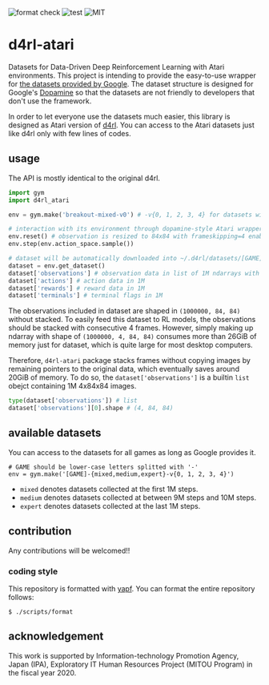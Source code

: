 ![format check](https://github.com/takuseno/d4rl-atari/workflows/format%20check/badge.svg)
![test](https://github.com/takuseno/d4rl-atari/workflows/test/badge.svg)
![MIT](https://img.shields.io/badge/license-MIT-blue)

# d4rl-atari
Datasets for Data-Driven Deep Reinforcement Learning with Atari environments.
This project is intending to provide the easy-to-use wrapper for
[the datasets provided by Google](https://research.google/tools/datasets/dqn-replay/).
The dataset structure is designed for Google's [Dopamine](https://github.com/google/dopamine)
so that the datasets are not friendly to developers that don't use the framework.

In order to let everyone use the datasets much easier, this library is designed
as Atari version of [d4rl](https://github.com/rail-berkeley/d4rl).
You can access to the Atari datasets just like d4rl only with few lines of codes.

## usage
The API is mostly identical to the original d4rl.
```py
import gym
import d4rl_atari

env = gym.make('breakout-mixed-v0') # -v{0, 1, 2, 3, 4} for datasets with the other random seeds

# interaction with its environment through dopamine-style Atari wrapper
env.reset() # observation is resized to 84x84 with frameskipping=4 enabled
env.step(env.action_space.sample())

# dataset will be automatically downloaded into ~/.d4rl/datasets/[GAME]/[INDEX]/[EPOCH]
dataset = env.get_dataset()
dataset['observations'] # observation data in list of 1M ndarrays with shape of 4 x 84 x 84 
dataset['actions'] # action data in 1M
dataset['rewards'] # reward data in 1M
dataset['terminals'] # terminal flags in 1M
```

The observations included in dataset are shaped in `(1000000, 84, 84)` without
stacked.
To easily feed this dataset to RL models, the observations should be stacked
with consecutive 4 frames.
However, simply making up ndarray with shape of `(1000000, 4, 84, 84)` consumes
more than 26GiB of memory just for dataset, which is quite large for most
desktop computers.

Therefore, `d4rl-atari` package stacks frames without copying images by
remaining pointers to the original data, which eventually saves around 20GiB
of memory.
To do so, the `dataset['observations']` is a builtin `list` obejct containing
1M 4x84x84 images.

```py
type(dataset['observations']) # list
dataset['observations'][0].shape # (4, 84, 84)
```

## available datasets
You can access to the datasets for all games as long as Google provides it.

```
# GAME should be lower-case letters splitted with '-'
env = gym.make('[GAME]-{mixed,medium,expert}-v{0, 1, 2, 3, 4}')
```

- `mixed` denotes datasets collected at the first 1M steps.
- `medium` denotes datasets collected at between 9M steps and 10M steps.
- `expert` denotes datasets collected at the last 1M steps.


## contribution
Any contributions will be welcomed!!

### coding style
This repository is formatted with [yapf](https://github.com/google/yapf).
You can format the entire repository follows:
```
$ ./scripts/format
```

## acknowledgement
This work is supported by Information-technology Promotion Agency, Japan
(IPA), Exploratory IT Human Resources Project (MITOU Program) in the fiscal
year 2020.
